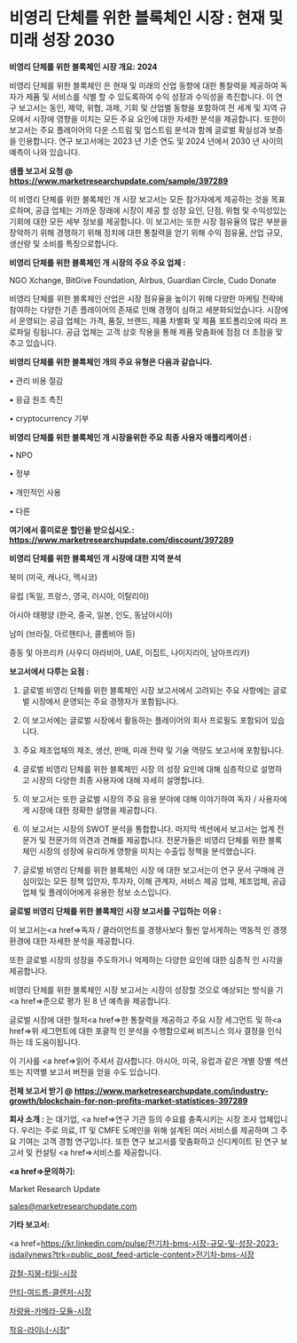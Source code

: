 # 비영리 단체를 위한 블록체인 시장 : 현재 및 미래 성장 2030

<strong>비영리 단체를 위한 블록체인 시장 개요: 2024</strong>

비영리 단체를 위한 블록체인 은 현재 및 미래의 산업 동향에 대한 통찰력을 제공하여 독자가 제품 및 서비스를 식별 할 수 있도록하여 수익 성장과 수익성을 촉진합니다. 이 연구 보고서는 동인, 제약, 위협, 과제, 기회 및 산업별 동향을 포함하여 전 세계 및 지역 규모에서 시장에 영향을 미치는 모든 주요 요인에 대한 자세한 분석을 제공합니다. 또한이 보고서는 주요 플레이어의 다운 스트림 및 업스트림 분석과 함께 글로벌 확실성과 보증을 인용합니다. 연구 보고서에는 2023 년 기준 연도 및 2024 년에서 2030 년 사이의 예측이 나와 있습니다.



<strong>샘플 보고서 요청 @ <a href=https://www.marketresearchupdate.com/sample/397289>https://www.marketresearchupdate.com/sample/397289</a></strong>

이 비영리 단체를 위한 블록체인 개 시장 보고서는 모든 참가자에게 제공하는 것을 목표로하며, 공급 업체는 가까운 장래에 시장이 제공 할 성장 요인, 단점, 위협 및 수익성있는 기회에 대한 모든 세부 정보를 제공합니다. 이 보고서는 또한 시장 점유율의 많은 부분을 장악하기 위해 경쟁하기 위해 정치에 대한 통찰력을 얻기 위해 수익 점유율, 산업 규모, 생산량 및 소비를 특징으로합니다.



<strong>비영리 단체를 위한 블록체인 개 시장의 주요 주요 업체 :</strong>

NGO Xchange, BitGive Foundation, Airbus, Guardian Circle, Cudo Donate

비영리 단체를 위한 블록체인 산업은 시장 점유율을 높이기 위해 다양한 마케팅 전략에 참여하는 다양한 기존 플레이어의 존재로 인해 경쟁이 심하고 세분화되었습니다. 시장에서 운영되는 공급 업체는 가격, 품질, 브랜드, 제품 차별화 및 제품 포트폴리오에 따라 프로파일 링됩니다. 공급 업체는 고객 상호 작용을 통해 제품 맞춤화에 점점 더 초점을 맞추고 있습니다.



<strong>비영리 단체를 위한 블록체인 개의 주요 유형은 다음과 같습니다.</strong>

• 관리 비용 절감

• 응급 원조 촉진

• cryptocurrency 기부



<strong>비영리 단체를 위한 블록체인 개 시장을위한 주요 최종 사용자 애플리케이션 :</strong>

• NPO

• 정부

• 개인적인 사용

• 다른



<strong>여기에서 흥미로운 할인을 받으십시오.: <a href=https://www.marketresearchupdate.com/discount/397289>https://www.marketresearchupdate.com/discount/397289</a></strong>



<strong>비영리 단체를 위한 블록체인 개 시장에 대한 지역 분석</strong>

북미 (미국, 캐나다, 멕시코)

유럽 (독일, 프랑스, 영국, 러시아, 이탈리아)

아시아 태평양 (한국, 중국, 일본, 인도, 동남아시아)

남미 (브라질, 아르헨티나, 콜롬비아 등)

중동 및 아프리카 (사우디 아라비아, UAE, 이집트, 나이지리아, 남아프리카)



<strong>보고서에서 다루는 요점 :</strong>

1. 글로벌 비영리 단체를 위한 블록체인 시장 보고서에서 고려되는 주요 사항에는 글로벌 시장에서 운영되는 주요 경쟁자가 포함됩니다.

2. 이 보고서에는 글로벌 시장에서 활동하는 플레이어의 회사 프로필도 포함되어 있습니다.

3. 주요 제조업체의 제조, 생산, 판매, 미래 전략 및 기술 역량도 보고서에 포함됩니다.

4. 글로벌 비영리 단체를 위한 블록체인 시장 의 성장 요인에 대해 심층적으로 설명하고 시장의 다양한 최종 사용자에 대해 자세히 설명합니다.

5. 이 보고서는 또한 글로벌 시장의 주요 응용 분야에 대해 이야기하여 독자 / 사용자에게 시장에 대한 정확한 설명을 제공합니다.

6. 이 보고서는 시장의 SWOT 분석을 통합합니다. 마지막 섹션에서 보고서는 업계 전문가 및 전문가의 의견과 견해를 제공합니다. 전문가들은 비영리 단체를 위한 블록체인 시장의 성장에 유리하게 영향을 미치는 수출입 정책을 분석했습니다.

7. 글로벌 비영리 단체를 위한 블록체인 시장 에 대한 보고서는이 연구 문서 구매에 관심이있는 모든 정책 입안자, 투자자, 이해 관계자, 서비스 제공 업체, 제조업체, 공급 업체 및 플레이어에게 유용한 정보 소스입니다.



<strong>글로벌 비영리 단체를 위한 블록체인 시장 보고서를 구입하는 이유 :</strong>

이 보고서는<a href=>독자 / 클</a>라이언트를 경쟁사보다 훨씬 앞서게하는 역동적 인 경쟁 환경에 대한 자세한 분석을 제공합니다.

또한 글로벌 시장의 성장을 주도하거나 억제하는 다양한 요인에 대한 심층적 인 시각을 제공합니다.

비영리 단체를 위한 블록체인 시장 보고서는 시장이 성장할 것으로 예상되는 방식을 기<a href=>준으로</a> 평가 된 8 년 예측을 제공합니다.

글로벌 시장에 대한 철저<a href=>한 통찰력</a>을 제공하고 주요 시장 세그먼트 및 하<a href=>위 세그</a>먼트에 대한 포괄적 인 분석을 수행함으로써 비즈니스 의사 결정을 인식하는 데 도움이됩니다.

이 기사를 <a href=>읽어 주</a>셔서 감사합니다. 아시아, 미국, 유럽과 같은 개별 장별 섹션 또는 지역별 보고서 버전을 얻을 수도 있습니다.



<strong>전체 보고서 받기 @ <a href=https://www.marketresearchupdate.com/industry-growth/blockchain-for-non-profits-market-statistices-397289>https://www.marketresearchupdate.com/industry-growth/blockchain-for-non-profits-market-statistices-397289</a></strong>



<strong>회사 소개 :</strong>
는 대기업, <a href=>연구 기</a>관 등의 수요를 충족시키는 시장 조사 업체입니다. 우리는 주로 의료, IT 및 CMFE 도메인을 위해 설계된 여러 서비스를 제공하며 그 주요 기여는 고객 경험 연구입니다. 또한 연구 보고서를 맞춤화하고 신디케이트 된 연구 보고서 및 컨설팅 <a href=>서비</a>스를 제공합니다.



<strong><a href=>문의하기:</a></strong>

Market Research Update

sales@marketresearchupdate.com



<strong>기타 보고서:</strong>

<a href=https://kr.linkedin.com/pulse/전기차-bms-시장-규모-및-성장-2023-isdailynews?trk=public_post_feed-article-content>전기차-bms-시장</a>

<a href=https://www.linkedin.com/pulse/강철-지붕-타일-시장-현재-및-미래-성장-2029-market-matrix-musings-analysis/>강철-지붕-타일-시장</a>

<a href=https://www.linkedin.com/pulse/안티-여드름-클렌저-시장-규모-및-성장-2023-analytics-avenue-adventures-24-ana-tn6zf/>안티-여드름-클렌저-시장</a>

<a href=https://www.linkedin.com/pulse/차량용-카메라-모듈-시장-세분화-연구-및-목표-고객2029년-trend-tracking-tips-360-analysis-tk04f/>차량용-카메라-모듈-시장</a>

<a href=https://www.linkedin.com/pulse/착유-라이너-시장-세분화-연구-및-목표-고객2030년-trend-tracking-tips-360-analysis-hrhif/>착유-라이너-시장</a>"
